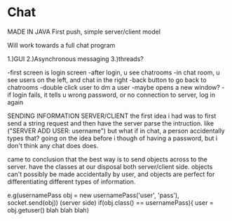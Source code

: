 # Chat
MADE IN JAVA
First push, simple server/client model

Will work towards a full chat program

1.)GUI
2.)Asynchronous messaging
3.)threads?

-first screen is login screen
  -after login, u see chatrooms
    -in chat room, u see users on the left, and chat in the right
      -back button to go back to chatrooms
    -double click user to dm a user
      -maybe opens a new window?
  -if login fails, it tells u wrong password, or no connection to server, log in again
  
SENDING INFORMATION SERVER/CLIENT
the first idea i had was to first send a string request and then have the server parse the intruction. like ("SERVER ADD USER: username")
  but what if in chat, a person accidentally types that?
going on the idea before i though of having a password, but i don't think any chat does does.

came to conclusion that the best way is to send objects across to the server. have the classes at our disposal both server/client side.
  objects can't possibly be made accidentally by user, and objects are perfect for differentiating different types of information.

e.g(usernamePass obj = new usernamePass('user', 'pass'), socket.send(obj)) 
(server side) if(obj.class() == usernamePass){ user = obj.getuser() blah blah blah)
